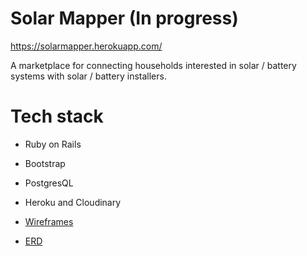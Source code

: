 # Solar Mapper (In progress)

https://solarmapper.herokuapp.com/

A marketplace for connecting households interested in solar / battery systems with solar / battery installers. 

# Tech stack 

- Ruby on Rails
- Bootstrap
- PostgresQL
- Heroku and Cloudinary

- [Wireframes](https://balsamiq.cloud/sdg1qmu/pmtdrhx)
- [ERD](https://lucid.app/lucidchart/d582aa5f-9b44-4f87-b707-ea140b5d51c1/edit?viewport_loc=-246%2C-967%2C3328%2C1676%2C0_0&invitationId=inv_32058163-2a1e-41a0-8e62-93868db5b9d8)

